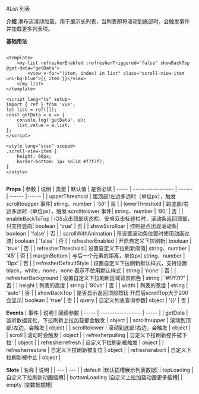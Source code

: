#List 列表

**介绍**
瀑布流滚动加载，用于展示长列表，当列表即将滚动到底部时，会触发事件并加载更多列表项。


**基础用法**

```

<template>
	<my-list refresherEnabled :refresherTriggered="false" showBackTop @get-data="getData">
		<view v-for="(item, index) in list" class="scroll-view-item uni-bg-blue">{{ item }}</view>
	</my-list>
</template>

<script lang="ts" setup>
import { ref } from 'vue';
let list = ref([]);
const getData = e => {
	console.log('getData', e);
	list.value = e.list;
};
</script>

<style lang="scss" scoped>
.scroll-view-item {
	height: 60px;
	border-bottom: 1px solid #f7f7f7;
}
</style>


```

**Props**
| 参数 | 说明 | 类型 | 默认值 | 是否必填
| ----- | ----------------- | ------ | ------ |------ |
| upperThreshold | 距顶部/左边多远时（单位px），触发 scrolltoupper 事件| string、number | '50' | 否 |
| lowerThreshold | 距底部/右边多远时（单位px），触发 scrolltolower 事件| string、number | '80' | 否 |
| enableBackToTop | iOS点击顶部状态栏、安卓双击标题栏时，滚动条返回顶部，只支持竖向| boolean | 'true' | 否 |
| showScrollbar | 控制是否出现滚动条| boolean | 'false' | 否 |
| scrollWithAnimation | 在设置滚动条位置时使用动画过渡| boolean | 'false' | 否 |
| refresherEnabled | 开启自定义下拉刷新| boolean | 'true' | 否 |
| refresherThreshold | 设置自定义下拉刷新阈值| string、number | '45' | 否 |
| marginBottom | 与后一个元素的距离，单位px| string、number | '0px' | 否 |
| refresherDefaultStyle | 设置自定义下拉刷新默认样式，支持设置 black，white，none，none 表示不使用默认样式 | string | 'none' | 否 |
| refresherBackground | 设置自定义下拉刷新区域背景颜色 | string | '#f7f7f7' | 否 |
| height | 列表的高度 | string | '80vh' | 否 |
| width | 列表的宽度 | string | 'auto' | 否 |
| showBackTop | 是否显示返回顶部按钮 开启后scrollTop大于200会显示| boolean | 'true' | 否 |
| query | 自定义列表查询参数| object | '{}' | 否 |

**Events**
| 事件 | 说明 | 回调参数
| ----- | ----------------- | ----- |
| getData |  监听数据变化，下拉刷新上拉加载都会触发 | object |
| scrolltoupper |  滚动到顶部/左边，会触发  | object |
| scrolltolower |  滚动到底部/右边，会触发 | object |
| scroll |  滚动时会触发 | object |
| refresherpulling |  自定义下拉刷新控件被下拉' | object |
| refresherrefresh |  自定义下拉刷新被触发 | object |
| refresherrestore |  自定义下拉刷新被复位 | object |
| refresherabort |  自定义下拉刷新被中止 | object |

**Slots**
| 名称 | 说明 |
| --- | --- |
| default |默认插槽展示列表数据|
| topLoading |自定义下拉刷新动画插槽|
| bottomLoading |自定义上拉加载动画更多插槽|
| empty |空数据插槽|